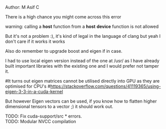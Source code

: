 Author: M Asif C

There is a high chance you might come across this error

warning: calling a __host__ function from a __host__ __device__ function is not allowed

But it's not a problem :), it's kind of legal in the language of clang but yeah I don't care if it works it works


Also do remember to upgrade boost and eigen if in case.

I had to use local eigen version instead of the one at /usr/ as I have already built important libraries with the existing one and
I would prefer not tamper it.


#It turns out eigen matrices cannot be utilised directly into GPU as they are optimised for CPU's
#https://stackoverflow.com/questions/41119365/using-eigen-3-3-in-a-cuda-kernel

But however Eigen vectors can be used, if you know how to flatten higher dimensional tensors to a vector ;) it should work out.  

TODO: Fix cuda-support/src * errors.  
TODO: Modular NVCC compilation
